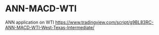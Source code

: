# ANN-MACD-WTI
ANN application on WTI 
https://www.tradingview.com/script/g9BL83RC-ANN-MACD-WTI-West-Texas-Intermediate/
